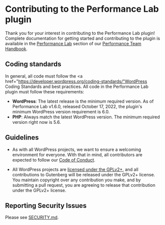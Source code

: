 # Contributing to the Performance Lab plugin

Thank you for your interest in contributing to the Performance Lab plugin! Complete documentation for getting started and contributing to the plugin is available in the <a href="https://make.wordpress.org/performance/handbook/welcome/performance-lab/">Performance Lab</a> section of our <a href="https://make.wordpress.org/performance/handbook/welcome/performance-lab/">Performance Team Handbook</a>.

## Coding standards

In general, all code must follow the <a href="https://developer.wordpress.org/coding-standards/"WordPress Coding Standards and best practices</a>. All code in the Performance Lab plugin must follow these requirements:

- <strong>WordPress</strong>: The latest release is the minimum required version. As of Performance Lab v1.6.0, released October 17, 2022, the plugin's minimum WordPress version requirement is 6.0.
- <strong>PHP</strong>: Always match the latest WordPress version. The minimum required version right now is 5.6.


## Guidelines

- As with all WordPress projects, we want to ensure a welcoming environment for everyone. With that in mind, all contributors are expected to follow our [Code of Conduct](/CODE_OF_CONDUCT.md).

- All WordPress projects are [licensed under the GPLv2+](/LICENSE), and all contributions to Gutenberg will be released under the GPLv2+ license. You maintain copyright over any contribution you make, and by submitting a pull request, you are agreeing to release that contribution under the GPLv2+ license.

## Reporting Security Issues

Please see [SECURITY.md](/SECURITY.md).
